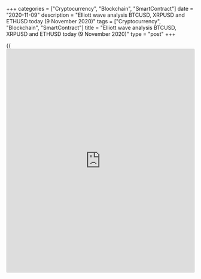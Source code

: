 +++
categories = ["Cryptocurrency", "Blockchain", "SmartContract"]
date = "2020-11-09"
description = "Elliott wave analysis BTCUSD, XRPUSD and ETHUSD today (9 November 2020)"
tags = ["Cryptocurrency", "Blockchain", "SmartContract"]
title = "Elliott wave analysis BTCUSD, XRPUSD and ETHUSD today (9 November 2020)"
type = "post"
+++

{{<iframe id="large-banner" src="https://www.bounty.group/#slide=3.0" width="100%" height="600" scrolling="no" style="border: 0px solid rgb(216, 221, 230); border-radius: 3px;">}}

2020-11-09

2020-11-09

Short-term forecast for BTCUSD, XRPUSD and ETHUSD 09.11.2020Roman Onegin

I welcome my readers!

I have prepared a short-term cryptocurrency forecast based on Elliott
wave analysis of Bitcoin, Ripple, and Ethereum. I suggest entry signals
to trade each cryptocurrency.

Ripple and Ethereum are forming the final legs of the bullish impulse
trends. Ripple is forming the final impulse within the upwards
corrective wave.

The article covers the following subjects:

##  **Elliott wave Bitcoin analysis**

 ****

Bitcoin continues forming the upward impulse wave C that is composed of
five sub-waves [1]-[2]-[3]-[4]-[5]. The corrective wave [4] has recently
completed as a double zigzag (w)-(x)-(y). There is now forming a bullish
impulse [5]. The first four elements of wave [5] should have completed,
so the price should be rising in wave (5) towards level 16700.00.

### Trading plan for [BTCUSD][1] today:

Buy 15427.00, TP 16700.00

* * *

##  **Elliott wave Ripple analysis**

 ****

The XRPUSD market is forming the corrective wave (B) that is an element
of the bearish zigzag of a larger degree. The (B) correction is
unfolding as a simple zigzag A-B-C, where A is a bullish five-wave
impulse, B is a correction completed as a bearish triple zigzag. Wave C
is also is an impulse, with the final leg unfolding inside. The market
should be rising to a level of 0.272 in the impulse wave [5], where the
entire correction (B) will be 50% of the (A) impulse, according to
Fibonacci retracements.

### Trading plan for **[XRPUSD][2]** today:

Buy 0.252, TP 0.272

* * *

##  **Elliott wave Ethereum analysis**

 ****

The ETHUSD market is unfolding the bullish impulse composed of five sub-
waves [1]-[2]-[3]-[4]-[5]. The corrective wave [4] has recently
completed as a triple zigzag. Next, the sub-waves (1)-(2)-(3)-(4) have
ended within the bullish impulse [5]. Wave (5) should soon conclude
impulse [5]. Therefore, the price should be rising in wave (5) to a
level of 507.00.

### Trading plan for  **[ETHUSD][3] **today:

Buy 450.42, TP 507.00

* * *

P.S. Did you like my article? Share it in social networks: it will be
the best “thank you" :)

Ask me questions and comment below. I’ll be glad to answer your
questions and give necessary explanations.

 **Useful links:**

  * I recommend trying to trade with a reliable broker [here][4]. The system allows you to trade by yourself or copy successful traders from all across the globe.
  * Use my promo-code BLOG for getting deposit bonus 50% on LiteForex platform. Just enter this code in the appropriate field while [depositing][5] your trading account.
  * Telegram chat for traders: <t.me/liteforexengchat>. We are sharing the signals and trading experience
  * Telegram channel with high-quality analytics, Forex reviews, training articles, and other useful things for traders <t.me/liteforex>

The content of this article reflects the author’s opinion and does not
necessarily reflect the official position of LiteForex. The material
published on this page is provided for informational purposes only and
should not be considered as the provision of investment advice for the
purposes of Directive 2004/39/EC.

Rate this article:

{{value}}

( {{count}} {{title}} )

   1. my.liteforex.com/trading/chart?symbol=BTCUSD
   2. my.liteforex.com/trading/chart?symbol=XRPUSD
   3. my.liteforex.com/trading/chart?symbol=ETHUSD
   4. my.liteforex.com/?category=analysts-opinions&slug=short-term-forecast-for-[BTC](https://www.playgroundfx.com/blog/who-is-the-creator-of-bitcoin/)usd-xrpusd-and-ethusd-09112020&openPopup=%2Fregistration%2Fpopup&utm_source=blog&utm_medium=article&utm_campaign=bonus
   5. my.liteforex.com/deposit/?category=analysts-opinions&slug=short-term-forecast-for-[BTC](https://www.playgroundfx.com/blog/who-is-the-creator-of-bitcoin/)usd-xrpusd-and-ethusd-09112020&promo_code=BLOG&utm_source=blog&utm_medium=article&utm_campaign=bonus
